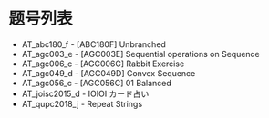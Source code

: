 # 题号列表

- AT_abc180_f - [ABC180F] Unbranched
- AT_agc003_e - [AGC003E] Sequential operations on Sequence
- AT_agc006_c - [AGC006C] Rabbit Exercise
- AT_agc049_d - [AGC049D] Convex Sequence
- AT_agc056_c - [AGC056C] 01 Balanced
- AT_joisc2015_d - IOIOI カード占い
- AT_qupc2018_j - Repeat Strings
